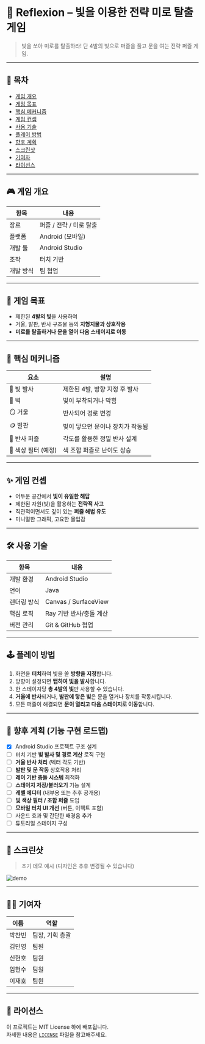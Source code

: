 # 🔦 Reflexion – 빛을 이용한 전략 미로 탈출 게임

> 빛을 쏘아 미로를 탈출하라! 단 4발의 빛으로 퍼즐을 풀고 문을 여는 전략 퍼즐 게임.

---

## 📌 목차
- [게임 개요](#게임-개요)
- [게임 목표](#게임-목표)
- [핵심 메커니즘](#핵심-메커니즘)
- [게임 컨셉](#게임-컨셉)
- [사용 기술](#사용-기술)
- [플레이 방법](#플레이-방법)
- [향후 계획](#향후-계획)
- [스크린샷](#스크린샷)
- [기여자](#기여자)
- [라이선스](#라이선스)

---

## 🎮 게임 개요

| 항목 | 내용 |
|------|------|
| 장르 | 퍼즐 / 전략 / 미로 탈출 |
| 플랫폼 | Android (모바일) |
| 개발 툴 | Android Studio |
| 조작 | 터치 기반 |
| 개발 방식 | 팀 협업 |

---

## 🎯 게임 목표

- 제한된 **4발의 빛**을 사용하여
- 거울, 발판, 반사 구조물 등의 **지형지물과 상호작용**
- **미로를 탈출하거나 문을 열어 다음 스테이지로 이동**

---

## 🧩 핵심 메커니즘

| 요소 | 설명 |
|------|------|
| 🔦 빛 발사 | 제한된 4발, 방향 지정 후 발사 |
| 🧱 벽 | 빛이 부착되거나 막힘 |
| 🪞 거울 | 반사되어 경로 변경 |
| 🪙 발판 | 빛이 닿으면 문이나 장치가 작동됨 |
| 🔁 반사 퍼즐 | 각도를 활용한 정밀 반사 설계 |
| 🎯 색상 필터 (예정) | 색 조합 퍼즐로 난이도 상승 |

---

## ✨ 게임 컨셉

- 어두운 공간에서 **빛이 유일한 해답**
- 제한된 자원(빛)을 활용하는 **전략적 사고**
- 직관적이면서도 깊이 있는 **퍼즐 해법 유도**
- 미니멀한 그래픽, 고요한 몰입감

---

## 🛠 사용 기술

| 항목 | 내용 |
|------|------|
| 개발 환경 | Android Studio |
| 언어 | Java |
| 렌더링 방식 | Canvas / SurfaceView |
| 핵심 로직 | Ray 기반 반사/충돌 계산 |
| 버전 관리 | Git & GitHub 협업 |

---

## 🕹 플레이 방법

1. 화면을 **터치**하여 빛을 쏠 **방향을 지정**합니다.
2. 방향이 설정되면 **탭하여 빛을 발사**합니다.
3. 한 스테이지당 **총 4발의 빛**만 사용할 수 있습니다.
4. **거울에 반사**되거나, **발판에 닿은 빛**은 문을 열거나 장치를 작동시킵니다.
5. 모든 퍼즐이 해결되면 **문이 열리고 다음 스테이지로 이동**합니다.

---

## 🚧 향후 계획 (기능 구현 로드맵)

- [x] Android Studio 프로젝트 구조 설계
- [ ] 터치 기반 **빛 발사 및 경로 계산** 로직 구현
- [ ] **거울 반사 처리** (벡터 각도 기반)
- [ ] **발판 및 문 작동** 상호작용 처리
- [ ] **레이 기반 충돌 시스템** 최적화
- [ ] **스테이지 저장/불러오기** 기능 설계
- [ ] **레벨 에디터** (내부용 또는 추후 공개용)
- [ ] **빛 색상 필터 / 조합 퍼즐** 도입
- [ ] **모바일 터치 UI 개선** (버튼, 이펙트 포함)
- [ ] 사운드 효과 및 간단한 배경음 추가
- [ ] 튜토리얼 스테이지 구성

---

## 📸 스크린샷

> 초기 데모 예시 (디자인은 추후 변경될 수 있습니다)

![demo](assets/img/demo_light_puzzle.png)

---

## 🧑‍💻 기여자

| 이름 | 역할 |
|------|------|
| 박찬빈 | 팀장, 기획 총괄 |
| 김민영 | 팀원 |
| 신현호 | 팀원 |
| 임헌수 | 팀원 |
| 이재호 | 팀원 |

---

## 📄 라이선스

이 프로젝트는 MIT License 하에 배포됩니다.  
자세한 내용은 [`LICENSE`](./LICENSE) 파일을 참고해주세요.
